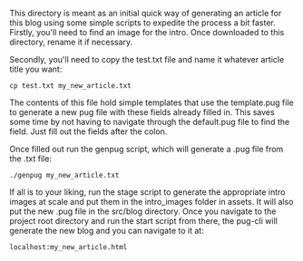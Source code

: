 This directory is meant as an initial quick way of generating an article for this blog using some simple scripts to expedite the process a bit faster.
Firstly, you'll need to find an image for the intro. Once downloaded to this directory, rename it if necessary.

Secondly, you'll need to copy the test.txt file and name it whatever article title you want:

```
cp test.txt my_new_article.txt
```

The contents of this file hold simple templates that use the template.pug file to generate a new pug file with these fields already filled in. This saves some time by not having to navigate through the default.pug file to find the field. Just fill out the fields after the colon.

Once filled out run the genpug script, which will generate a .pug file from the .txt file:

```
./genpug my_new_article.txt
```

If all is to your liking, run the stage script to generate the appropriate intro images at scale and put them in the intro_images folder in assets. It will also put the new .pug file in the src/blog directory. Once you navigate to the project root directory and run the start script from there, the pug-cli will generate the new blog and you can navigate to it at:

```
localhost:my_new_article.html
```
